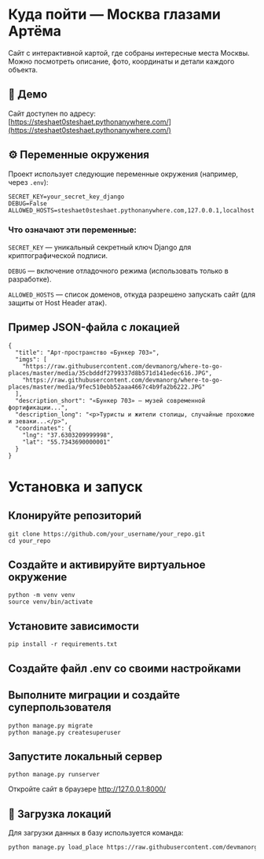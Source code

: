 # Куда пойти — Москва глазами Артёма

Сайт с интерактивной картой, где собраны интересные места Москвы. Можно посмотреть описание, фото, координаты и детали каждого объекта.

## 🔗 Демо

Сайт доступен по адресу:  
[https://steshaet0steshaet.pythonanywhere.com/](https://steshaet0steshaet.pythonanywhere.com/)

## ⚙️ Переменные окружения

Проект использует следующие переменные окружения (например, через `.env`):

```env
SECRET_KEY=your_secret_key_django
DEBUG=False
ALLOWED_HOSTS=steshaet0steshaet.pythonanywhere.com,127.0.0.1,localhost
```


### Что означают эти переменные:
`SECRET_KEY` — уникальный секретный ключ Django для криптографической подписи.

`DEBUG` — включение отладочного режима (использовать только в разработке).

`ALLOWED_HOSTS` — список доменов, откуда разрешено запускать сайт (для защиты от Host Header атак).

## Пример JSON-файла с локацией

```
{
  "title": "Арт-пространство «Бункер 703»",
  "imgs": [
    "https://raw.githubusercontent.com/devmanorg/where-to-go-places/master/media/35cbdddf2799337d8b571d141edec616.JPG",
    "https://raw.githubusercontent.com/devmanorg/where-to-go-places/master/media/9fec510ebb52aaa4667c4b9fa2b6222.JPG"
  ],
  "description_short": "«Бункер 703» — музей современной фортификации...",
  "description_long": "<p>Туристы и жители столицы, случайные прохожие и зеваки...</p>",
  "coordinates": {
    "lng": "37.6303209999998",
    "lat": "55.7343690000001"
  }
}
```
# Установка и запуск
## Клонируйте репозиторий
```
git clone https://github.com/your_username/your_repo.git
cd your_repo
```
## Создайте и активируйте виртуальное окружение

```
python -m venv venv
source venv/bin/activate
```
## Установите зависимости

`pip install -r requirements.txt`
## Создайте файл .env со своими настройками

## Выполните миграции и создайте суперпользователя

```
python manage.py migrate
python manage.py createsuperuser
```
## Запустите локальный сервер

```
python manage.py runserver
```
Откройте сайт в браузере
http://127.0.0.1:8000/


## 🚀 Загрузка локаций
Для загрузки данных в базу используется команда:

```bash
python manage.py load_place https://raw.githubusercontent.com/devmanorg/where-to-go-places/master/places/file_name.json
```